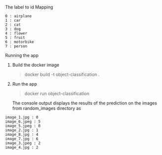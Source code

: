 The label to id Mapping

```
0 : airplane
1 : car
2 : cat
3 : dog
4 : flower
5 : fruit
6 : motorbike
7 : person
```

Running the app
1. Build the docker image
   
   >  docker build -t object-classification .

2. Run the app

   > docker run  object-classification

   The console output displays the results of the prediction on the images from random_images directory as 

```
image_1.jpg : 0
image_6.jpeg : 5
image_5.jpeg : 0
image_2.jpg : 1
image_8.jpg : 4
image_7.jpg : 6
image_3.jpeg : 2
image_4.jpg : 2
```